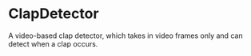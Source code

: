 # ClapDetector

A video-based clap detector, which takes in video frames only and can detect when a clap occurs.